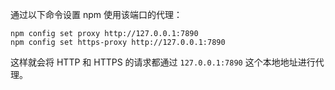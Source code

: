 通过以下命令设置 npm 使用该端口的代理：
```node
npm config set proxy http://127.0.0.1:7890 
npm config set https-proxy http://127.0.0.1:7890
```


这样就会将 HTTP 和 HTTPS 的请求都通过 `127.0.0.1:7890` 这个本地地址进行代理。




